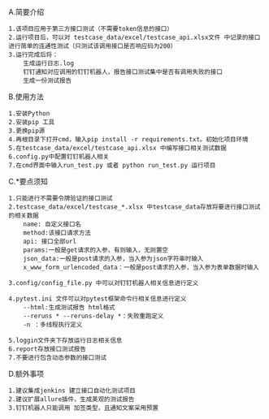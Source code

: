 A.简要介绍

    1.该项目应用于第三方接口测试（不需要token信息的接口）
    2.运行项目后，可以对 testcase_data/excel/testcase_api.xlsx文件 中记录的接口进行简单的连通性测试（只测试该调用接口是否响应码为200）
    3.运行完成后将：
        生成运行日志.log
        钉钉通知对应调用的钉钉机器人，报告接口测试集中是否有调用失败的接口
        生成一份测试报告

B.使用方法

    1.安装Python 
    2.安装pip 工具
    3.更换pip源
    4.再根目录下打开cmd，输入pip install -r requirements.txt。初始化项目环境
    5.在testcase_data/excel/testcase_api.xlsx 中编写接口相关测试数据
    6.config.py中配置钉钉机器人相关
    7.在cmd界面中输入run_test.py 或者 python run_test.py 运行项目
    

C.*要点须知

    1.只能进行不需要令牌验证的接口测试
    2.testcase_data/excel/testcase_*.xlsx 中testcase_data存放将要进行接口测试的相关数据
        name: 自定义接口名
        method:该接口请求方法
        api: 接口全部url
        params:一般是get请求的入参，有则输入，无则置空
        json_data:一般是post请求的入参，当入参为json字符串时输入
        x_www_form_urlencoded_data：一般是post请求的入参，当入参为表单数据时输入

    3.config/config_file.py 中可以对钉钉机器人相关信息进行定义

    4.pytest.ini 文件可以对pytest框架命令行相关信息进行定义
        --html:生成测试报告 html格式
        --reruns * --reruns-delay *：失败重跑定义
        -n ：多线程执行定义

    5.loggin文件夹下存放运行日志相关信息
    6.report存放接口测试报告
    7.不要进行包含动态参数的接口测试
    
        
    
D.额外事项

    1.建议集成jenkins 建立接口自动化测试项目
    2.建议扩展allure插件，生成美观的测试报告
    3.钉钉机器人只能调用 加签类型，且通知文案采用预置

    